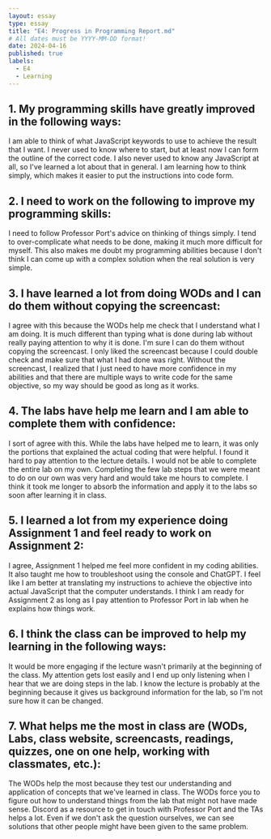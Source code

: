 ```yaml
---
layout: essay
type: essay
title: "E4: Progress in Programming Report.md"
# All dates must be YYYY-MM-DD format!
date: 2024-04-16
published: true
labels:
  - E4
  - Learning
---
```


## 1. My programming skills have greatly improved in the following ways: 
I am able to think of what JavaScript keywords to use to achieve the result that I want. I never used to know where to start, but at least now I can form the outline of the correct code. I also never used to know any JavaScript at all, so I've learned a lot about that in general. I am learning how to think simply, which makes it easier to put the instructions into code form.

## 2. I need to work on the following to improve my programming skills:
I need to follow Professor Port's advice on thinking of things simply. I tend to over-complicate what needs to be done, making it much more difficult for myself. This also makes me doubt my programming abilities because I don't think I can come up with a complex solution when the real solution is very simple. 

## 3. I have learned a lot from doing WODs and I can do them without copying the screencast:
I agree with this because the WODs help me check that I understand what I am doing. It is much different than typing what is done during lab without really paying attention to why it is done. I'm sure I can do them without copying the screencast. I only liked the screencast because I could double check and make sure that what I had done was right. Without the screencast, I realized that I just need to have more confidence in my abilities and that there are multiple ways to write code for the same objective, so my way should be good as long as it works.

## 4. The labs have help me learn and I am able to complete them with confidence:
I sort of agree with this. While the labs have helped me to learn, it was only the portions that explained the actual coding that were helpful. I found it hard to pay attention to the lecture details. I would not be able to complete the entire lab on my own. Completing the few lab steps that we were meant to do on our own was very hard and would take me hours to complete. I think it took me longer to absorb the information and apply it to the labs so soon after learning it in class.

## 5. I learned a lot from my experience doing Assignment 1 and feel ready to work on Assignment 2:
I agree, Assignment 1 helped me feel more confident in my coding abilities. It also taught me how to troubleshoot using the console and ChatGPT. I feel like I am better at translating my instructions to achieve the objective into actual JavaScript that the computer understands. I think I am ready for Assignment 2 as long as I pay attention to Professor Port in lab when he explains how things work.

## 6. I think the class can be improved to help my learning in the following ways:
It would be more engaging if the lecture wasn't primarily at the beginning of the class. My attention gets lost easily and I end up only listening when I hear that we are doing steps in the lab. I know the lecture is probably at the beginning because it gives us background information for the lab, so I'm not sure how it can be changed. 

## 7. What helps me the most in class are (WODs, Labs, class website, screencasts, readings, quizzes, one on one help, working with classmates, etc.):
The WODs help the most because they test our understanding and application of concepts that we've learned in class. The WODs force you to figure out how to understand things from the lab that might not have made sense. Discord as a resource to get in touch with Professor Port and the TAs helps a lot. Even if we don't ask the question ourselves, we can see solutions that other people might have been given to the same problem.
